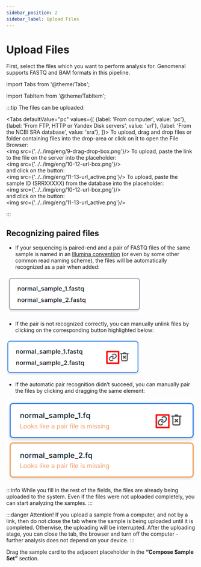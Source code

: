 ```yaml
---
sidebar_position: 2
sidebar_label: Upload Files
---
```


# Upload Files

First, select the files which you want to perform analysis for. Genomenal supports FASTQ and BAM formats in this pipeline.

import Tabs from '@theme/Tabs';

import TabItem from '@theme/TabItem';

:::tip The files can be uploaded:

<Tabs
  defaultValue="pc"
  values={[
    {label: 'From computer', value: 'pc'},
    {label: 'From FTP, HTTP or Yandex Disk servers', value: 'url'},
    {label: 'From the NCBI SRA database', value: 'sra'},
  ]}>
  <TabItem value="pc">To upload, drag and drop files or folder containing files into the drop-area or click on it to open the File Browser:<br />
  	<img src={'../../img/eng/9-drag-drop-box.png'}/>
  </TabItem>
  <TabItem value="url">
  To upload, paste the link to the file on the server into the placeholder:<br />
  	<img src={'../../img/eng/10-12-url-box.png'}/><br />
  and click on the button:<br />
  	<img src={'../../img/eng/11-13-url_active.png'}/>
  </TabItem>
  <TabItem value="sra">To upload, paste the sample ID (SRRXXXXX) from the database into the placeholder:<br />
  	<img src={'../../img/eng/10-12-url-box.png'}/><br />
  and click on the button:<br />
  	<img src={'../../img/eng/11-13-url_active.png'}/><br />
  </TabItem>
</Tabs>


:::

## Recognizing paired files

- If your sequencing is paired-end and a pair of FASTQ files of the same sample is named in an [Illumina convention](https://support.illumina.com/help/BaseSpace_OLH_009008/Content/Source/Informatics/BS/NamingConvention_FASTQ-files-swBS.htm) (or even by some other common read naming scheme), the files will be automatically recognized as a pair when added:

![Pair](/img/eng/4-14-pair.png)

- If the pair is not recognized correctly, you can manually unlink files by clicking on the corresponding button highlighted below:

![Unpair](/img/eng/5-15-unpair.png)

- If the automatic pair recognition didn’t succeed, you can manually pair the files by clicking and dragging the same element:

![Force pair](/img/eng/6-16-force-pair.png)

:::info
While you fill in the rest of the fields, the files are already being uploaded to the system. Even if the files were not uploaded completely, you can start analyzing the samples.
:::

:::danger Attention!
If you upload a sample from a computer, and not by a link, then do not close the tab where the sample is being uploaded until it is completed. Otherwise, the uploading will be interrupted. After the uploading stage, you can close the tab, the browser and turn off the computer - further analysis does not depend on your device.
:::

Drag the sample card to the adjacent placeholder in the **“Compose Sample Set”** section.
